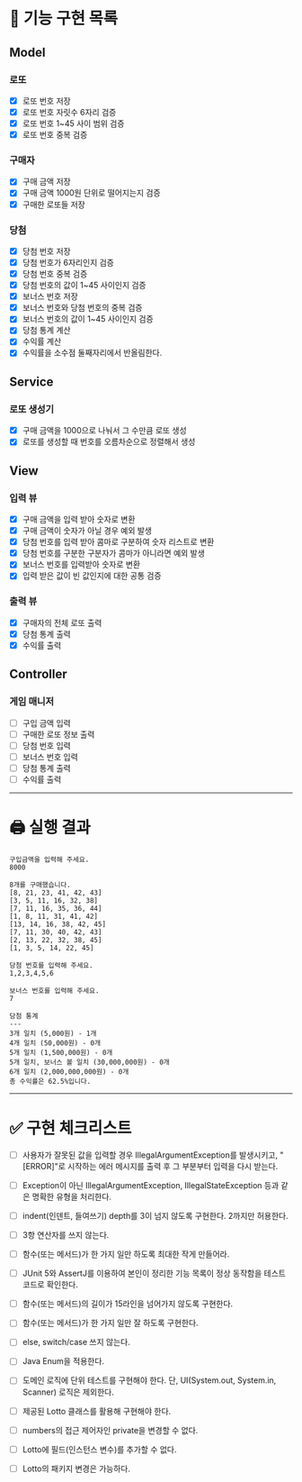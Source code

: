 # 📜 기능 구현 목록

## Model

### 로또

- [x] 로또 번호 저장
- [x] 로또 번호 자릿수 6자리 검증
- [X] 로또 번호 1~45 사이 범위 검증
- [x] 로또 번호 중복 검증

### 구매자

- [x] 구매 금액 저장
- [x] 구매 금액 1000원 단위로 떨어지는지 검증
- [x] 구매한 로또들 저장

### 당첨

- [x] 당첨 번호 저장
- [X] 당첨 번호가 6자리인지 검증
- [x] 당첨 번호 중복 검증
- [x] 당첨 번호의 값이 1~45 사이인지 검증
- [x] 보너스 번호 저장
- [x] 보너스 번호와 당첨 번호의 중복 검증
- [x] 보너스 번호의 값이 1~45 사이인지 검증
- [x] 당첨 통계 계산
- [x] 수익률 계산
- [x] 수익률을 소수점 둘째자리에서 반올림한다.

## Service

### 로또 생성기

- [x] 구매 금액을 1000으로 나눠서 그 수만큼 로또 생성
- [x] 로또를 생성할 때 번호를 오름차순으로 정렬해서 생성

## View

### 입력 뷰

- [x] 구매 금액을 입력 받아 숫자로 변환
- [x] 구매 금액이 숫자가 아닐 경우 예외 발생
- [x] 당첨 번호를 입력 받아 콤마로 구분하여 숫자 리스트로 변환
- [x] 당첨 번호를 구분한 구분자가 콤마가 아니라면 예외 발생
- [x] 보너스 번호를 입력받아 숫자로 변환
- [x] 입력 받은 값이 빈 값인지에 대한 공통 검증

### 출력 뷰

- [x] 구매자의 전체 로또 출력
- [x] 당첨 통계 출력
- [x] 수익률 출력

## Controller

### 게임 매니저

- [ ] 구입 금액 입력
- [ ] 구매한 로또 정보 출력
- [ ]  당첨 번호 입력
- [ ] 보너스 번호 입력
- [ ] 당첨 통계 출력
- [ ] 수익률 출력

--- 

# 🖨️ 실행 결과

```
구입금액을 입력해 주세요.
8000

8개를 구매했습니다.
[8, 21, 23, 41, 42, 43] 
[3, 5, 11, 16, 32, 38] 
[7, 11, 16, 35, 36, 44] 
[1, 8, 11, 31, 41, 42] 
[13, 14, 16, 38, 42, 45] 
[7, 11, 30, 40, 42, 43] 
[2, 13, 22, 32, 38, 45] 
[1, 3, 5, 14, 22, 45]

당첨 번호를 입력해 주세요.
1,2,3,4,5,6

보너스 번호를 입력해 주세요.
7

당첨 통계
---
3개 일치 (5,000원) - 1개
4개 일치 (50,000원) - 0개
5개 일치 (1,500,000원) - 0개
5개 일치, 보너스 볼 일치 (30,000,000원) - 0개
6개 일치 (2,000,000,000원) - 0개
총 수익률은 62.5%입니다.
```

--- 

# ✅ 구현 체크리스트

- [ ] 사용자가 잘못된 값을 입력할 경우 IllegalArgumentException를 발생시키고, "[ERROR]"로 시작하는 에러 메시지를 출력 후 그 부분부터 입력을 다시 받는다.
- [ ] Exception이 아닌 IllegalArgumentException, IllegalStateException 등과 같은 명확한 유형을 처리한다.
- [ ] indent(인덴트, 들여쓰기) depth를 3이 넘지 않도록 구현한다. 2까지만 허용한다.
- [ ] 3항 연산자를 쓰지 않는다.
- [ ] 함수(또는 메서드)가 한 가지 일만 하도록 최대한 작게 만들어라.
- [ ] JUnit 5와 AssertJ를 이용하여 본인이 정리한 기능 목록이 정상 동작함을 테스트 코드로 확인한다.
- [ ] 함수(또는 메서드)의 길이가 15라인을 넘어가지 않도록 구현한다.
- [ ] 함수(또는 메서드)가 한 가지 일만 잘 하도록 구현한다.
- [ ] else, switch/case 쓰지 않는다.
- [ ] Java Enum을 적용한다.
- [ ] 도메인 로직에 단위 테스트를 구현해야 한다. 단, UI(System.out, System.in, Scanner) 로직은 제외한다.
- [ ] 제공된 Lotto 클래스를 활용해 구현해야 한다.
- [ ] numbers의 접근 제어자인 private을 변경할 수 없다.
- [ ] Lotto에 필드(인스턴스 변수)를 추가할 수 없다.
- [ ] Lotto의 패키지 변경은 가능하다.  


